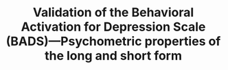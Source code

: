 --- 
abstract: '' 
authors: 
 - K Fuhr
 -  M Hautzinger
 -  K Krisch
 -  M Berking
 -  admin
doi: '' 
featured: false 
publication: '*Comprehensive Psychiatry*, 108' 
publication_short: '' 
publishDate: '2016-01-01' 
title: 'Validation of the Behavioral Activation for Depression Scale (BADS)—Psychometric properties of the long and short form' 
url_code: '' 
url_dataset: '' 
url_pdf: '' 
url_poster: '' 
url_project: '' 
url_slides: '' 
url_source: '' 
url_video: '' 
---